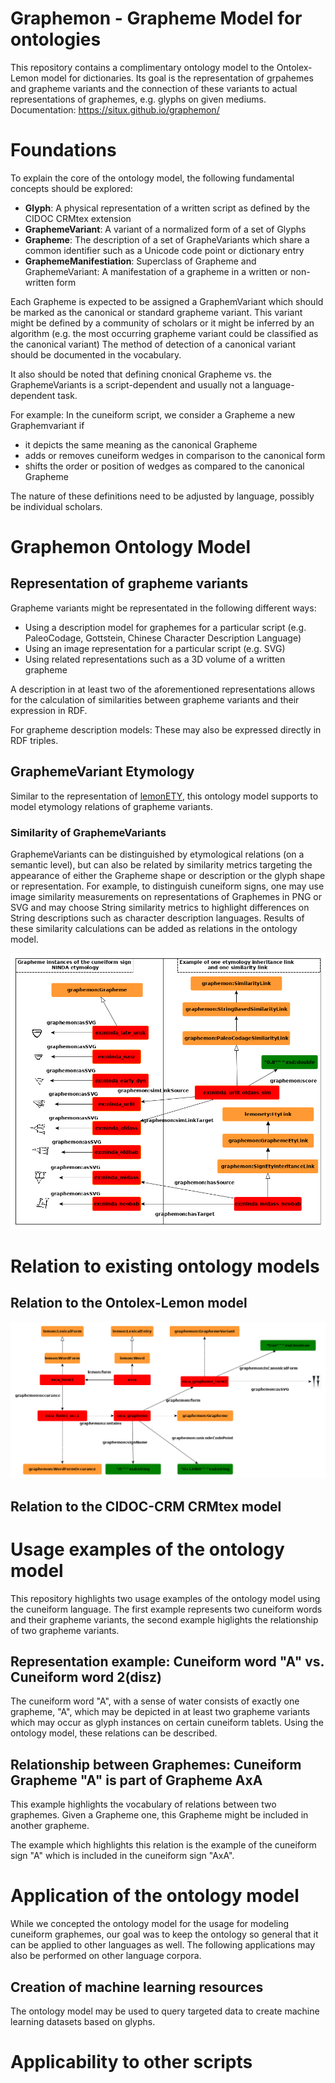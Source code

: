 # Graphemon - Grapheme Model for ontologies
This repository contains a complimentary ontology model to the Ontolex-Lemon model for dictionaries.
Its goal is the representation of grpahemes and grapheme variants and the connection of these variants to actual representations of graphemes, e.g. glyphs on given mediums.
Documentation: https://situx.github.io/graphemon/

# Foundations
To explain the core of the ontology model, the following fundamental concepts should be explored:
* **Glyph**: A physical representation of a written script as defined by the CIDOC CRMtex extension
* **GraphemeVariant**: A variant of a normalized form of a set of Glyphs
* **Grapheme**: The description of a set of GrapheVariants which share a common identifier such as a Unicode code point or dictionary entry
* **GraphemeManifestiation**: Superclass of Grapheme and GraphemeVariant: A manifestation of a grapheme in a written or non-written form

Each Grapheme is expected to be assigned a GraphemVariant which should be marked as the canonical or standard grapheme variant.
This variant might be defined by a community of scholars or it might be inferred by an algorithm (e.g. the most occurring grapheme variant could be classified as the canonical variant)
The method of detection of a canonical variant should be documented in the vocabulary.

It also should be noted that defining cnonical Grapheme vs. the GraphemeVariants is a script-dependent and usually not a language-dependent task.

For example: In the cuneiform script, we consider a Grapheme a new Graphemvariant if
* it depicts the same meaning as the canonical Grapheme
* adds or removes cuneiform wedges in comparison to the canonical form
* shifts the order or position of wedges as compared to the canonical Grapheme

The nature of these definitions need to be adjusted by language, possibly be individual scholars.

# Graphemon Ontology Model

## Representation of grapheme variants
Grapheme variants might be representated in the following different ways:
* Using a description model for graphemes for a particular script (e.g. PaleoCodage, Gottstein, Chinese Character Description Language)
* Using an image representation for a particular script (e.g. SVG)
* Using related representations such as a 3D volume of a written grapheme

A description in at least two of the aforementioned representations allows for the calculation of similarities between grapheme variants and their expression in RDF.

For grapheme description models: These may also be expressed directly in RDF triples.

## GraphemeVariant Etymology

Similar to the representation of [lemonETY](https://github.com/anasfkhan81/lemonEty), this ontology model supports to model etymology relations of grapheme variants.

### Similarity of GraphemeVariants

GraphemeVariants can be distinguished by etymological relations (on a semantic level), but can also be related by similarity metrics targeting the appearance of either the Grapheme shape or description or the glyph shape or representation.
For example, to distinguish cuneiform signs, one may use image similarity measurements on representations of Graphemes in PNG or SVG and may choose String similarity metrics to highlight differences on String descriptions such as character description languages.
Results of these similarity calculations can be added as relations in the ontology model.

![Etymology Example](images/etymologyexample.png)

# Relation to existing ontology models

## Relation to the Ontolex-Lemon model

![Relation to Ontolex-Lemon](images/graphemon_lemon_connection.png)

## Relation to the CIDOC-CRM CRMtex model

# Usage examples of the ontology model

This repository highlights two usage examples of the ontology model using the cuneiform language. The first example represents two cuneiform words and their grapheme variants, the second example higlights the relationship of two grapheme variants.

## Representation example: Cuneiform word "A" vs. Cuneiform word 2(disz)

The cuneiform word "A", with a sense of water consists of exactly one grapheme, "A", which may be depicted in at least two grapheme variants which may occur as glyph instances on certain cuneiform tablets.
Using the ontology model, these relations can be described.

## Relationship between Graphemes: Cuneiform Grapheme "A" is part of Grapheme AxA

This example highlights the vocabulary of relations between two graphemes. Given a Grapheme one, this Grapheme might be included in another grapheme.

The example which highlights this relation is the example of the cuneiform sign "A" which is included in the cuneiform sign "AxA".

# Application of the ontology model

While we concepted the ontology model for the usage for modeling cuneiform graphemes, our goal was to keep the ontology so general that it can be applied to other languages as well. The following applications may also be performed on other language corpora.

## Creation of machine learning resources

The ontology model may be used to query targeted data to create machine learning datasets based on glyphs.

# Applicability to other scripts


